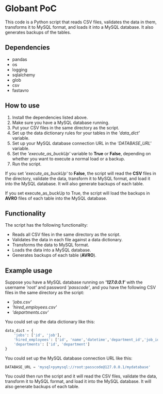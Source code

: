 # Globant PoC

This code is a Python script that reads CSV files, validates the data in them, transforms it to MySQL format, and loads it into a MySQL database. It also generates backups of the tables.

## Dependencies
- pandas
- os
- logging
- sqlalchemy
- glob
- csv
- fastavro

## How to use
1. Install the dependencies listed above.
2. Make sure you have a MySQL database running.
3. Put your CSV files in the same directory as the script.
4. Set up the data dictionary rules for your tables in the _'data_dict'_ variable.
5. Set up your MySQL database connection URL in the _'DATABASE_URL'_ variable.
6. Set the _'execute_as_buckUp'_ variable to **True** or **False**, depending on whether you want to execute a normal load or a backup.
7. Run the script.

If you set _'execute_as_buckUp'_ to  **False**, the script will read the **CSV** files in the directory, validate the data, transform it to MySQL format, and load it into the MySQL database. It will also generate backups of each table.

If you set execute_as_buckUp to True, the script will load the backups in **AVRO** files of each table into the MySQL database.

## Functionality
The script has the following functionality:

- Reads all CSV files in the same directory as the script.
- Validates the data in each file against a data dictionary.
- Transforms the data to MySQL format.
- Loads the data into a MySQL database.
- Generates backups of each table (**AVRO**).

## Example usage
Suppose you have a MySQL database running on _**'127.0.0.1'**_ with the username _'root'_ and password _'passcode'_, and you have the following CSV files in the same directory as the script:

- _'jobs.csv'_
- _'hired_employees.csv'_
- _'departments.csv'_

You could set up the data dictionary like this:

```python
data_dict = {
    'jobs': ['id', 'job'],
    'hired_employees': ['id', 'name','datetime','department_id','job_id'],
    'departments': ['id', 'department']
}
```
You could set up the MySQL database connection URL like this:

```python
DATABASE_URL = 'mysql+pymysql://root:passcode@127.0.0.1/mydatabase'
```

You could then run the script and it will read the CSV files, validate the data, transform it to MySQL format, and load it into the MySQL database. It will also generate backups of each table.
